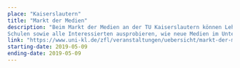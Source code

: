 ```yaml
---
place: "Kaiserslautern"
title: "Markt der Medien"
description: "Beim Markt der Medien an der TU Kaiserslautern können Lehramts-Studierende, Lehrende und Referendare an
Schulen sowie alle Interessierten ausprobieren, wie neue Medien im Unterricht eingesetzt werden können. An unserem Stand im Foyer von Gebäude 46 können Besucher die senseBox und ihre vielfältigen Einsatzmöglichkeiten im gesamten MINT-Bereich kennenlernen."
link: "https://www.uni-kl.de/zfl/veranstaltungen/uebersicht/markt-der-medien/"
starting-date: 2019-05-09
ending-date: 2019-05-09
---
```

